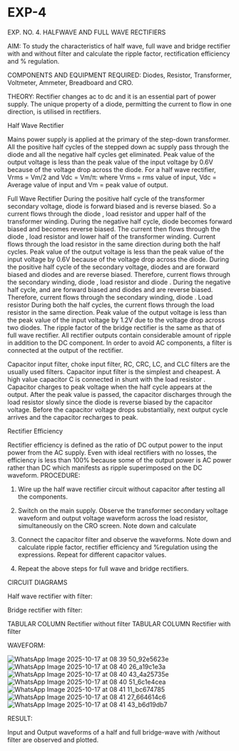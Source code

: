 # EXP-4
EXP. NO. 4. 		HALFWAVE  AND FULL WAVE  RECTIFIERS

AIM: To study the characteristics of half wave, full wave and bridge rectifier with and without filter and calculate the ripple factor, rectification efficiency and % regulation.

COMPONENTS  AND  EQUIPMENT  REQUIRED:  Diodes,  Resistor,  Transformer,  Voltmeter, Ammeter, Breadboard and CRO.

THEORY: Rectifier changes ac to dc and it is an essential part of power supply. The unique property of a diode, permitting the current to flow in one direction, is utilised in rectifiers.

Half Wave Rectifier


Mains power supply is applied at the primary of the step-down transformer. All the positive half cycles of the stepped down ac supply pass through the diode and all the negative half cycles get eliminated. Peak value of the output voltage is less than the peak value of the input voltage by 0.6V because of the voltage drop across the diode.
For a half wave rectifier, Vrms = Vm/2 and Vdc = Vm/π: where Vrms = rms value of input, Vdc = Average value of input and Vm = peak value of output.


Full Wave Rectifier
During the positive half cycle of the transformer secondary voltage, diode     is forward biased and      is reverse biased. So a current flows through the diode     , load resistor      and upper half of the transformer  winding.  During  the  negative  half  cycle,  diode       becomes  forward  biased  and becomes reverse biased. The current then flows through the diode     , load resistor      and lower half of the transformer winding. Current flows through the load resistor in the same direction during both the half cycles. Peak value of the output voltage is less than the peak value of the input voltage by 0.6V
because of the voltage drop across the diode.
During the positive half cycle of the secondary voltage, diodes      and      are forward biased and diodes and      are reverse biased. Therefore, current flows through the secondary winding, diode     , load resistor
and diode     . During the negative half cycle,      and      are forward biased and diodes      and      are reverse biased. Therefore, current flows through the secondary winding, diode     . Load resistor       During both the half cycles, the current flows through the load resistor in the same direction. Peak value of the output voltage is less than the peak value of the input voltage by 1.2V due to the voltage drop across two diodes. The ripple factor of the bridge rectifier is the same as that of full wave rectifier.
All rectifier outputs contain considerable amount of ripple in addition to the DC component. In order to avoid AC components, a filter is connected at the output of the rectifier.

Capacitor input filter, choke input filter, RC, CRC, LC, and CLC filters are the usually used filters. Capacitor input filter is the simplest and cheapest. A high value capacitor C is connected in shunt with the load resistor     . Capacitor charges to peak voltage      when the half cycle appears at the output. After the peak value is passed, the capacitor discharges through the load resistor slowly since the diode is reverse biased by the capacitor voltage. Before the capacitor voltage drops substantially, next output cycle arrives and the capacitor recharges to peak.

Rectifier Efficiency

Rectifier efficiency is defined as the ratio of DC output power to the input power from the AC supply. Even with ideal rectifiers with no losses, the efficiency is less than 100% because some of the output power is AC power rather than DC which manifests as ripple superimposed on the DC waveform.
PROCEDURE:

1.   Wire up the half wave rectifier circuit without capacitor after testing all the components.

2.   Switch on the main supply. Observe the transformer secondary voltage waveform and output voltage waveform across the load resistor, simultaneously on the CRO screen. Note down       and calculate
3.   Connect the capacitor filter and observe the waveforms. Note down and calculate ripple factor, rectifier efficiency and %regulation using the expressions. Repeat for different capacitor values.
4.   Repeat the above steps for full wave and bridge rectifiers.

CIRCUIT DIAGRAMS

Half wave rectifier with filter:

Bridge rectifier with filter:

TABULAR COLUMN
Rectifier without filter
TABULAR COLUMN
Rectifier with filter

WAVEFORM:

![WhatsApp Image 2025-10-17 at 08 39 50_92e5623e](https://github.com/user-attachments/assets/956b6a5e-e672-4db7-9335-59b1ec60f0f5)
![WhatsApp Image 2025-10-17 at 08 40 26_a19c1e3a](https://github.com/user-attachments/assets/a3eadc1d-2ada-4028-ac5d-f3d4f65c4dbd)
![WhatsApp Image 2025-10-17 at 08 40 43_4a25735e](https://github.com/user-attachments/assets/03cb8777-e9dd-4f6f-aaf7-062eb9a354b8)
![WhatsApp Image 2025-10-17 at 08 40 51_6c1e4cea](https://github.com/user-attachments/assets/477252a3-eb8b-4c6d-9084-e78ea8fb5e35)
![WhatsApp Image 2025-10-17 at 08 41 11_bc674785](https://github.com/user-attachments/assets/3142b4f7-847a-4073-a3b6-cfd34a77f7c9)
![WhatsApp Image 2025-10-17 at 08 41 27_664614c6](https://github.com/user-attachments/assets/db4e29df-f1f8-4e0f-9356-4626c383e31a)
![WhatsApp Image 2025-10-17 at 08 41 43_b6d19db7](https://github.com/user-attachments/assets/623aecb4-1cf4-4a34-8c81-f3071b29fc89)


RESULT:

Input and Output waveforms of a half and full bridge-wave with /without filter are observed and plotted.
